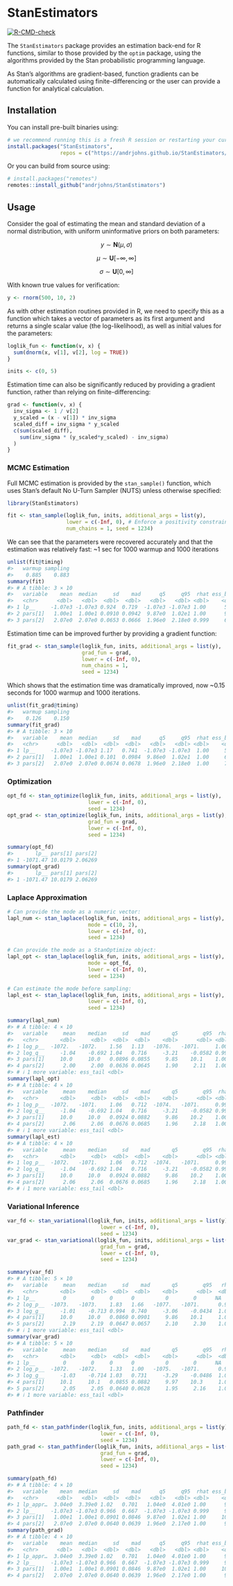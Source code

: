 
<!-- README.md is generated from README.Rmd. Please edit that file -->

# StanEstimators

<!-- badges: start -->

[![R-CMD-check](https://github.com/andrjohns/StanEstimators/actions/workflows/R-CMD-check.yaml/badge.svg)](https://github.com/andrjohns/StanEstimators/actions/workflows/R-CMD-check.yaml)
<!-- badges: end -->

The `StanEstimators` package provides an estimation back-end for R
functions, similar to those provided by the `optim` package, using the
algorithms provided by the Stan probabilistic programming language.

As Stan’s algorithms are gradient-based, function gradients can be
automatically calculated using finite-differencing or the user can
provide a function for analytical calculation.

## Installation

You can install pre-built binaries using:

``` r
# we recommend running this is a fresh R session or restarting your current session
install.packages("StanEstimators", 
                 repos = c("https://andrjohns.github.io/StanEstimators/", getOption("repos")))
```

Or you can build from source using:

``` r
# install.packages("remotes")
remotes::install_github("andrjohns/StanEstimators")
```

## Usage

Consider the goal of estimating the mean and standard deviation of a
normal distribution, with uniform uninformative priors on both
parameters:

$$
y \sim \textbf{N}(\mu, \sigma)
$$

$$
\mu \sim \textbf{U}[-\infty, \infty]
$$

$$
\sigma \sim \textbf{U}[0, \infty]
$$

With known true values for verification:

``` r
y <- rnorm(500, 10, 2)
```

As with other estimation routines provided in R, we need to specify this
as a function which takes a vector of parameters as its first argument
and returns a single scalar value (the log-likelihood), as well as
initial values for the parameters:

``` r
loglik_fun <- function(v, x) {
  sum(dnorm(x, v[1], v[2], log = TRUE))
}

inits <- c(0, 5)
```

Estimation time can also be significantly reduced by providing a
gradient function, rather than relying on finite-differencing:

``` r
grad <- function(v, x) {
  inv_sigma <- 1 / v[2]
  y_scaled = (x - v[1]) * inv_sigma
  scaled_diff = inv_sigma * y_scaled
  c(sum(scaled_diff),
    sum(inv_sigma * (y_scaled*y_scaled) - inv_sigma)
  )
}
```

### MCMC Estimation

Full MCMC estimation is provided by the `stan_sample()` function, which
uses Stan’s default No U-Turn Sampler (NUTS) unless otherwise specified:

``` r
library(StanEstimators)

fit <- stan_sample(loglik_fun, inits, additional_args = list(y),
                   lower = c(-Inf, 0), # Enforce a positivity constraint for SD
                   num_chains = 1, seed = 1234)
```

We can see that the parameters were recovered accurately and that the
estimation was relatively fast: ~1 sec for 1000 warmup and 1000
iterations

``` r
unlist(fit@timing)
#>   warmup sampling 
#>    0.885    0.883
summary(fit)
#> # A tibble: 3 × 10
#>   variable    mean  median     sd    mad      q5     q95  rhat ess_bulk ess_tail
#>   <chr>      <dbl>   <dbl>  <dbl>  <dbl>   <dbl>   <dbl> <dbl>    <dbl>    <dbl>
#> 1 lp__     -1.07e3 -1.07e3 0.924  0.719  -1.07e3 -1.07e3 1.00      516.     745.
#> 2 pars[1]   1.00e1  1.00e1 0.0910 0.0942  9.87e0  1.02e1 1.00      978.     731.
#> 3 pars[2]   2.07e0  2.07e0 0.0653 0.0666  1.96e0  2.18e0 0.999     695.     578.
```

Estimation time can be improved further by providing a gradient
function:

``` r
fit_grad <- stan_sample(loglik_fun, inits, additional_args = list(y),
                        grad_fun = grad,
                        lower = c(-Inf, 0),
                        num_chains = 1,
                        seed = 1234)
```

Which shows that the estimation time was dramatically improved, now
~0.15 seconds for 1000 warmup and 1000 iterations.

``` r
unlist(fit_grad@timing)
#>   warmup sampling 
#>    0.126    0.150
summary(fit_grad)
#> # A tibble: 3 × 10
#>   variable    mean  median     sd    mad      q5     q95  rhat ess_bulk ess_tail
#>   <chr>      <dbl>   <dbl>  <dbl>  <dbl>   <dbl>   <dbl> <dbl>    <dbl>    <dbl>
#> 1 lp__     -1.07e3 -1.07e3 1.17   0.741  -1.07e3 -1.07e3  1.00     522.     552.
#> 2 pars[1]   1.00e1  1.00e1 0.101  0.0984  9.86e0  1.02e1  1.00     664.     440.
#> 3 pars[2]   2.07e0  2.07e0 0.0674 0.0678  1.96e0  2.18e0  1.00     745.     679.
```

### Optimization

``` r
opt_fd <- stan_optimize(loglik_fun, inits, additional_args = list(y),
                          lower = c(-Inf, 0),
                          seed = 1234)
opt_grad <- stan_optimize(loglik_fun, inits, additional_args = list(y),
                          grad_fun = grad,
                          lower = c(-Inf, 0),
                          seed = 1234)
```

``` r
summary(opt_fd)
#>       lp__ pars[1] pars[2]
#> 1 -1071.47 10.0179 2.06269
summary(opt_grad)
#>       lp__ pars[1] pars[2]
#> 1 -1071.47 10.0179 2.06269
```

### Laplace Approximation

``` r
# Can provide the mode as a numeric vector:
lapl_num <- stan_laplace(loglik_fun, inits, additional_args = list(y),
                          mode = c(10, 2),
                          lower = c(-Inf, 0),
                          seed = 1234)

# Can provide the mode as a StanOptimize object:
lapl_opt <- stan_laplace(loglik_fun, inits, additional_args = list(y),
                          mode = opt_fd,
                          lower = c(-Inf, 0),
                          seed = 1234)

# Can estimate the mode before sampling:
lapl_est <- stan_laplace(loglik_fun, inits, additional_args = list(y),
                          lower = c(-Inf, 0),
                          seed = 1234)
```

``` r
summary(lapl_num)
#> # A tibble: 4 × 10
#>   variable     mean    median     sd    mad       q5        q95  rhat ess_bulk
#>   <chr>       <dbl>     <dbl>  <dbl>  <dbl>    <dbl>      <dbl> <dbl>    <dbl>
#> 1 log_p__  -1072.   -1072.    1.56   1.13   -1076.   -1071.     1.00     1048.
#> 2 log_q__     -1.04    -0.692 1.04   0.716     -3.21    -0.0582 0.999    1047.
#> 3 pars[1]     10.0     10.0   0.0896 0.0855     9.85    10.1    1.00      931.
#> 4 pars[2]      2.00     2.00  0.0636 0.0645     1.90     2.11   1.00     1051.
#> # ℹ 1 more variable: ess_tail <dbl>
summary(lapl_opt)
#> # A tibble: 4 × 10
#>   variable     mean    median     sd    mad       q5        q95  rhat ess_bulk
#>   <chr>       <dbl>     <dbl>  <dbl>  <dbl>    <dbl>      <dbl> <dbl>    <dbl>
#> 1 log_p__  -1072.   -1071.    1.06   0.712  -1074.   -1071.     0.999    1042.
#> 2 log_q__     -1.04    -0.692 1.04   0.716     -3.21    -0.0582 0.999    1047.
#> 3 pars[1]     10.0     10.0   0.0924 0.0882     9.86    10.2    1.00      932.
#> 4 pars[2]      2.06     2.06  0.0676 0.0685     1.96     2.18   1.00     1051.
#> # ℹ 1 more variable: ess_tail <dbl>
summary(lapl_est)
#> # A tibble: 4 × 10
#>   variable     mean    median     sd    mad       q5        q95  rhat ess_bulk
#>   <chr>       <dbl>     <dbl>  <dbl>  <dbl>    <dbl>      <dbl> <dbl>    <dbl>
#> 1 log_p__  -1072.   -1071.    1.06   0.712  -1074.   -1071.     0.999    1042.
#> 2 log_q__     -1.04    -0.692 1.04   0.716     -3.21    -0.0582 0.999    1047.
#> 3 pars[1]     10.0     10.0   0.0924 0.0882     9.86    10.2    1.00      932.
#> 4 pars[2]      2.06     2.06  0.0676 0.0685     1.96     2.18   1.00     1051.
#> # ℹ 1 more variable: ess_tail <dbl>
```

### Variational Inference

``` r
var_fd <- stan_variational(loglik_fun, inits, additional_args = list(y),
                              lower = c(-Inf, 0),
                              seed = 1234)
var_grad <- stan_variational(loglik_fun, inits, additional_args = list(y),
                              grad_fun = grad,
                              lower = c(-Inf, 0),
                              seed = 1234)
```

``` r
summary(var_fd)
#> # A tibble: 5 × 10
#>   variable     mean    median     sd    mad       q5        q95   rhat ess_bulk
#>   <chr>       <dbl>     <dbl>  <dbl>  <dbl>    <dbl>      <dbl>  <dbl>    <dbl>
#> 1 lp__         0        0     0      0          0        0      NA          NA 
#> 2 log_p__  -1073.   -1073.    1.83   1.66   -1077.   -1071.      0.999     917.
#> 3 log_g__     -1.01    -0.713 0.994  0.740     -3.06    -0.0434  1.00      968.
#> 4 pars[1]     10.0     10.0   0.0860 0.0901     9.86    10.1     1.00     1064.
#> 5 pars[2]      2.19     2.19  0.0647 0.0657     2.10     2.30    1.00      882.
#> # ℹ 1 more variable: ess_tail <dbl>
summary(var_grad)
#> # A tibble: 5 × 10
#>   variable     mean    median     sd    mad       q5        q95   rhat ess_bulk
#>   <chr>       <dbl>     <dbl>  <dbl>  <dbl>    <dbl>      <dbl>  <dbl>    <dbl>
#> 1 lp__         0        0     0      0          0        0      NA          NA 
#> 2 log_p__  -1072.   -1072.    1.33   1.00   -1075.   -1071.      0.999     999.
#> 3 log_g__     -1.03    -0.714 1.03   0.731     -3.29    -0.0486  1.00      959.
#> 4 pars[1]     10.1     10.1   0.0855 0.0882     9.97    10.3     1.00     1012.
#> 5 pars[2]      2.05     2.05  0.0640 0.0628     1.95     2.16    1.00      850.
#> # ℹ 1 more variable: ess_tail <dbl>
```

### Pathfinder

``` r
path_fd <- stan_pathfinder(loglik_fun, inits, additional_args = list(y),
                              lower = c(-Inf, 0),
                              seed = 1234)
path_grad <- stan_pathfinder(loglik_fun, inits, additional_args = list(y),
                              grad_fun = grad,
                              lower = c(-Inf, 0),
                              seed = 1234)
```

``` r
summary(path_fd)
#> # A tibble: 4 × 10
#>   variable    mean  median     sd    mad      q5     q95  rhat ess_bulk ess_tail
#>   <chr>      <dbl>   <dbl>  <dbl>  <dbl>   <dbl>   <dbl> <dbl>    <dbl>    <dbl>
#> 1 lp_appr…  3.04e0  3.39e0 1.02   0.701   1.04e0  4.01e0 1.00      950.     912.
#> 2 lp__     -1.07e3 -1.07e3 0.966  0.667  -1.07e3 -1.07e3 0.999     951.     965.
#> 3 pars[1]   1.00e1  1.00e1 0.0901 0.0846  9.87e0  1.02e1 1.00     1014.     917.
#> 4 pars[2]   2.07e0  2.07e0 0.0640 0.0639  1.96e0  2.17e0 1.00      968.     991.
summary(path_grad)
#> # A tibble: 4 × 10
#>   variable    mean  median     sd    mad      q5     q95  rhat ess_bulk ess_tail
#>   <chr>      <dbl>   <dbl>  <dbl>  <dbl>   <dbl>   <dbl> <dbl>    <dbl>    <dbl>
#> 1 lp_appr…  3.04e0  3.39e0 1.02   0.701   1.04e0  4.01e0 1.00      950.     912.
#> 2 lp__     -1.07e3 -1.07e3 0.966  0.667  -1.07e3 -1.07e3 0.999     951.     965.
#> 3 pars[1]   1.00e1  1.00e1 0.0901 0.0846  9.87e0  1.02e1 1.00     1014.     917.
#> 4 pars[2]   2.07e0  2.07e0 0.0640 0.0639  1.96e0  2.17e0 1.00      968.     991.
```

